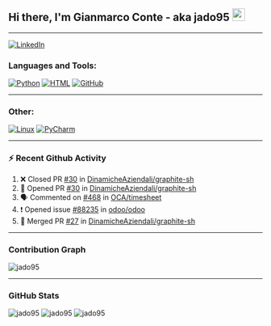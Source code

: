 ## Hi there, I'm Gianmarco Conte - aka jado95 <img src="https://media.giphy.com/media/hvRJCLFzcasrR4ia7z/giphy.gif" width="25px">

---
[![LinkedIn](https://img.shields.io/badge/LinkedIn-0077B5?style=for-the-badge&logo=linkedin&logoColor=white)](https://www.linkedin.com/in/gianmarco-conte-591a08106)

### Languages and Tools:

[![Python](https://img.shields.io/badge/Python-3776AB?style=for-the-badge&logo=python&logoColor=white)](https://www.python.org)
[![HTML](https://img.shields.io/badge/HTML5-E34F26?style=for-the-badge&logo=html5&logoColor=white)](https://developer.mozilla.org/en-US/docs/Web/HTML)
[![GitHub](https://img.shields.io/badge/GitHub-100000?style=for-the-badge&logo=github&logoColor=white)](https://github.com/jado95)

---

### Other:

[![Linux](https://img.shields.io/badge/Linux-FCC624?style=for-the-badge&logo=linux&logoColor=black)](https://www.linux.org)
[![PyCharm](https://img.shields.io/badge/pycharm-143?style=for-the-badge&logo=pycharm&logoColor=black&color=black&labelColor=green)](https://www.jetbrains.com/pycharm)

---

### ⚡ Recent Github Activity

<!--START_SECTION:activity-->
1. ❌ Closed PR [#30](https://github.com/DinamicheAziendali/graphite-sh/pull/30) in [DinamicheAziendali/graphite-sh](https://github.com/DinamicheAziendali/graphite-sh)
2. 💪 Opened PR [#30](https://github.com/DinamicheAziendali/graphite-sh/pull/30) in [DinamicheAziendali/graphite-sh](https://github.com/DinamicheAziendali/graphite-sh)
3. 🗣 Commented on [#468](https://github.com/OCA/timesheet/issues/468) in [OCA/timesheet](https://github.com/OCA/timesheet)
4. ❗️ Opened issue [#88235](https://github.com/odoo/odoo/issues/88235) in [odoo/odoo](https://github.com/odoo/odoo)
5. 🎉 Merged PR [#27](https://github.com/DinamicheAziendali/graphite-sh/pull/27) in [DinamicheAziendali/graphite-sh](https://github.com/DinamicheAziendali/graphite-sh)
<!--END_SECTION:activity-->

---

### Contribution Graph
![jado95](https://activity-graph.herokuapp.com/graph?username=jado95&theme=github)

---

### GitHub Stats
![jado95](https://github-readme-stats.vercel.app/api?username=jado95&bg_color=30,e96443,904e95&title_color=fff&text_color=fff&count_private=true)
![jado95](https://github-readme-stats.vercel.app/api/top-langs/?username=jado95&show_icons=true&theme=react&count_private=true)
![jado95](https://github-readme-streak-stats.herokuapp.com/?user=jado95&show_icons=true&theme=react&count_private=true)
